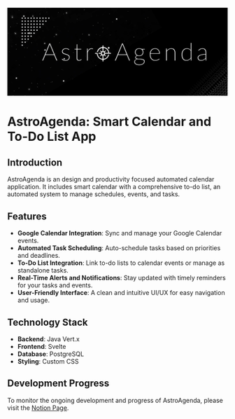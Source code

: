 ![Astro Agenda Banner](/docs/AstroAgenda%20-%20Banner.png)


# AstroAgenda: Smart Calendar and To-Do List App

## Introduction
AstroAgenda is an design and productivity focused automated calendar application. It includes smart calendar with a comprehensive to-do list, an automated system to manage schedules, events, and tasks. 

## Features
- **Google Calendar Integration**: Sync and manage your Google Calendar events.
- **Automated Task Scheduling**: Auto-schedule tasks based on priorities and deadlines.
- **To-Do List Integration**: Link to-do lists to calendar events or manage as standalone tasks.
- **Real-Time Alerts and Notifications**: Stay updated with timely reminders for your tasks and events.
- **User-Friendly Interface**: A clean and intuitive UI/UX for easy navigation and usage.

## Technology Stack
- **Backend**: Java Vert.x
- **Frontend**: Svelte
- **Database**: PostgreSQL
- **Styling**: Custom CSS


## Development Progress
To monitor the ongoing development and progress of AstroAgenda, please visit the [Notion Page](https://acmahaja.notion.site/AstroAgenda-d311415cdfe1404f8a9bd18096cfa8a7?pvs=4).
